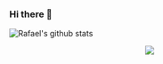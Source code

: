 ### Hi there 👋

<!--
**devrafaelsousa/devrafaelsousa** is a ✨ _special_ ✨ repository because its `README.md` (this file) appears on your GitHub profile.

Here are some ideas to get you started:

- 🔭 I’m currently working on ...
- 🌱 I’m currently learning ...
- 👯 I’m looking to collaborate on ...
- 🤔 I’m looking for help with ...
- 💬 Ask me about ...
- 📫 How to reach me: ...
- 😄 Pronouns: ...
- ⚡ Fun fact: ...
-->


![Rafael's github stats](https://github-readme-stats.vercel.app/api?username=devrafaelsousa&show_icons=true&theme=gradiente)

<p align="center">
<img src="https://visitor-badge.laobi.icu/badge?page_id=devrafaelsousa" id="counter">
</p>
